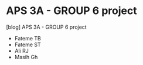 # APS 3A - GROUP 6 project
[blog] APS 3A - GROUP 6 project
- Fateme TB
- Fateme ST
- Ali RJ
- Masih Gh
